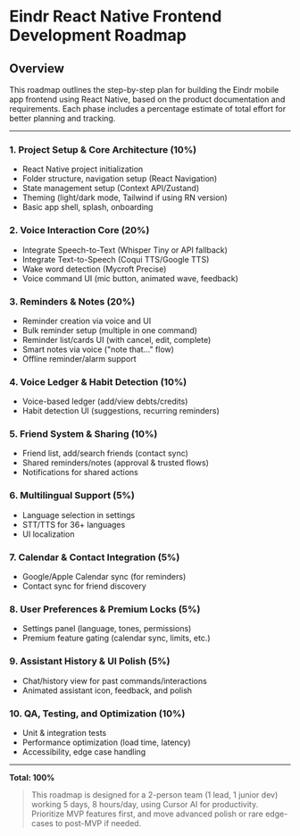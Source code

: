 # Eindr React Native Frontend Development Roadmap

## Overview

This roadmap outlines the step-by-step plan for building the Eindr mobile app frontend using React Native, based on the product documentation and requirements. Each phase includes a percentage estimate of total effort for better planning and tracking.

---

### 1. Project Setup & Core Architecture (10%)

- React Native project initialization
- Folder structure, navigation setup (React Navigation)
- State management setup (Context API/Zustand)
- Theming (light/dark mode, Tailwind if using RN version)
- Basic app shell, splash, onboarding

### 2. Voice Interaction Core (20%)

- Integrate Speech-to-Text (Whisper Tiny or API fallback)
- Integrate Text-to-Speech (Coqui TTS/Google TTS)
- Wake word detection (Mycroft Precise)
- Voice command UI (mic button, animated wave, feedback)

### 3. Reminders & Notes (20%)

- Reminder creation via voice and UI
- Bulk reminder setup (multiple in one command)
- Reminder list/cards UI (with cancel, edit, complete)
- Smart notes via voice ("note that..." flow)
- Offline reminder/alarm support

### 4. Voice Ledger & Habit Detection (10%)

- Voice-based ledger (add/view debts/credits)
- Habit detection UI (suggestions, recurring reminders)

### 5. Friend System & Sharing (10%)

- Friend list, add/search friends (contact sync)
- Shared reminders/notes (approval & trusted flows)
- Notifications for shared actions

### 6. Multilingual Support (5%)

- Language selection in settings
- STT/TTS for 36+ languages
- UI localization

### 7. Calendar & Contact Integration (5%)

- Google/Apple Calendar sync (for reminders)
- Contact sync for friend discovery

### 8. User Preferences & Premium Locks (5%)

- Settings panel (language, tones, permissions)
- Premium feature gating (calendar sync, limits, etc.)

### 9. Assistant History & UI Polish (5%)

- Chat/history view for past commands/interactions
- Animated assistant icon, feedback, and polish

### 10. QA, Testing, and Optimization (10%)

- Unit & integration tests
- Performance optimization (load time, latency)
- Accessibility, edge case handling

---

**Total: 100%**

> This roadmap is designed for a 2-person team (1 lead, 1 junior dev) working 5 days, 8 hours/day, using Cursor AI for productivity. Prioritize MVP features first, and move advanced polish or rare edge-cases to post-MVP if needed.

